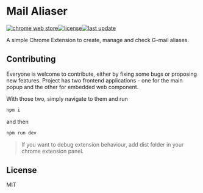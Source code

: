 # Mail Aliaser
[![chrome web store](https://img.shields.io/chrome-web-store/v/gapomilenmoofgbffmddmgcepmdffcim)](https://chrome.google.com/webstore/detail/mail-aliaser/gapomilenmoofgbffmddmgcepmdffcim/)[![license](https://img.shields.io/github/license/in1th/mail-alias-manager-extension)](https://github.com/In1th/mail-alias-manager-extension/blob/main/LICENSE.md)[![last update](https://img.shields.io/github/last-commit/in1th/mail-alias-manager-extension)](https://github.com/In1th/mail-alias-manager-extension/commits/main)

A simple Chrome Extension to create, manage and check G-mail aliases.

## Contributing

Everyone is welcome to contribute, either by fixing some bugs or proposing new features. Project has two frontend applications - one for the main popup and the other for embedded web component.

With those two, simply navigate to them and run

```bash
npm i
```

and then 

```bash
npm run dev
```

> If you want to debug extension behaviour, add dist folder in your chrome extension panel.

## License

MIT